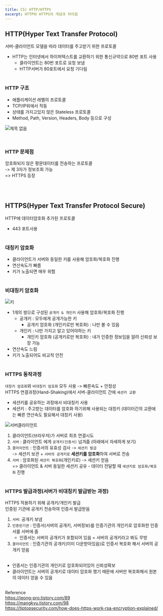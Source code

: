 ```yaml
---
title: CS) HTTP/HTTPS
excerpt: HTTP와 HTTPS의 개념과 차이점
---
```


## HTTP(Hyper Text Transfer Protocol)
서버-클라이언트 모델을 따라 데이터를 주고받기 위한 프로토콜  
- HTTP는 인터넷에서 하이퍼텍스트를 교환하기 위한 통신규약으로 80번 포트 사용  
  - 클라이언트는 80번 포트로 요청 보냄
  - HTTP서버가 80포트에서 요청 기다림 <br/><br/>

### HTTP 구조
- 애플리케이션 레벨의 프로토콜
- TCP/IP위에서 작동
- 상태를 가지고있지 않은 Stateless 프로토콜
- Method, Path, Version, Headers, Body 등으로 구성  

![제목 없음](https://user-images.githubusercontent.com/103614357/182641615-310df9ac-1d55-429c-98fb-9ec0b2fb3dae.png)  

<br/>

### HTTP 문제점
암호화되지 않은 평문데이터를 전송하는 프로토콜  
-> 제 3자가 정보조회 가능  
=> HTTPS 등장    

<br/><br/> 


## HTTPS(Hyper Text Transfer Protocol Secure)  
HTTP에 데이터암호화 추가된 프로토콜  
- 443 포트사용 <br/><br/>


### 대칭키 암호화
- 클라이언트가 서버와 동일한 키를 사용해 암호화/복호화 진행
- 연산속도가 빠름
- 키가 노출되면 매우 위험 <br/><br/>


### 비대칭키 암호화  

![키](https://user-images.githubusercontent.com/103614357/182792759-3f58e425-8675-4dc6-875e-6d8eef4dcb90.png)  


- 1개의 쌍으로 구성된 `공개키 & 개인키` 사용해 암호화/복호화 진행
  - 공개키 : 모두에게 공개가능한 키
    - 공개키 암호화 (개인키로만 복호화) : 나만 볼 수 있음
  - 개인키 : 나만 가지고 알고 있어야하는 키
    - 개인키 암호화 (공개키로만 복호화) : 내가 인증한 정보임을 알려 신뢰성 보장 가능
- 연산속도 느림
- 키가 노출되어도 비교적 안전 <br/><br/>


### HTTPS 동작과정
`대칭키 암호화`와 `비대칭키 암호화` 모두 사용 -> 빠른속도 + 안정성  
HTTPS 연결과정(Hand-Shaking)에서 서버-클라이언트 간에 `세션키 교환`   
- 세션키를 공유하는 과정에서 비대칭키 사용  
- 세션키 : 주고받는 데이터를 암호화 하기위해 사용되는 대칭키 (데이터간의 교환에는 빠른 연산속도 필요해서 대칭키 사용)  

![서버클라이언트](https://user-images.githubusercontent.com/103614357/183011548-2cf72383-4427-4ede-9b28-94f89959d662.png)  


1. 클라이언트(브라우저)가 서버로 최초 연결시도
2. `서버` : 클라이언트 에게 `공개키(인증서)` 넘겨줌 (아래에서 자세하게 보기)  
3. `클라이언트` : 인증서의 유효성 검사 -> `세션키 발급`   
  -> 세션키 보관 + `서버의 공개키로` **세션키를 암호화**하여 서버로 전송  
4. `서버` : 암호화된 `세션키 복호화`(개인키로) -> 세션키 얻음   
=> 클라이언트 & 서버 동일한 세션키 공유 - 데이터 전달할 때 `세션키로 암호화/복호화` 진행 <br/><br/>

 
### HTTPS 발급과정(서버가 비대칭키 발급받는 과정)  
HTTPS 적용하기 위해 공개키/개인키 발급    
인증된 기관에 공개키 전송하여 인증서 발급받음  

1. `서버`: 공개키 보냄
2. `인증된기관` : 인증서(서버의 공개키, 서버정보)를 인증기관의 개인키로 암호화한 인증서를 서버에 줌
   - 인증서는 서버의 공개키가 포함되어 있음 = 서버의 공개키라고 봐도 무방
3. `클라이언트` : 인증기관의 공개키(이미 다운받아있음)로 인증서 복호화 해서 서버의 공개키 얻음 <br/><br/>

- 인증서는 인증기관의 개인키로 암호화되어있어 신뢰성확보  
- 클라이언트는 서버의 공개키로 데이터 암호화 했기 때문에 서버만 복호화해서 원본의 데이터 얻을 수 있음  <br/><br/>


Reference  
https://jeong-pro.tistory.com/89  
https://mangkyu.tistory.com/98  
https://tiptopsecurity.com/how-does-https-work-rsa-encryption-explained/  
